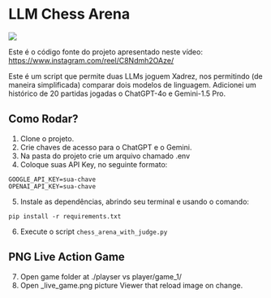 # LLM Chess Arena

<img src="./images/video.gif"/>

Este é o código fonte do projeto apresentado neste vídeo:
<br>
https://www.instagram.com/reel/C8Ndmh2OAze/

Este é um script que permite duas LLMs joguem Xadrez, nos permitindo (de maneira simplificada) comparar dois modelos de linguagem.
Adicionei um histórico de 20 partidas jogadas o ChatGPT-4o e Gemini-1.5 Pro.



## Como Rodar?

1. Clone o projeto.
2. Crie chaves de acesso para o ChatGPT e o Gemini.
3. Na pasta do projeto crie um arquivo chamado .env
4. Coloque suas API Key, no seguinte formato:

```
GOOGLE_API_KEY=sua-chave
OPENAI_API_KEY=sua-chave
```

5. Instale as dependências, abrindo seu terminal e usando o comando:

`pip install -r requirements.txt`

6. Execute o script `chess_arena_with_judge.py`



## PNG Live Action Game

7. Open game folder at ./playser vs player/game_1/
8. Open _live_game.png picture Viewer that reload image on change.

